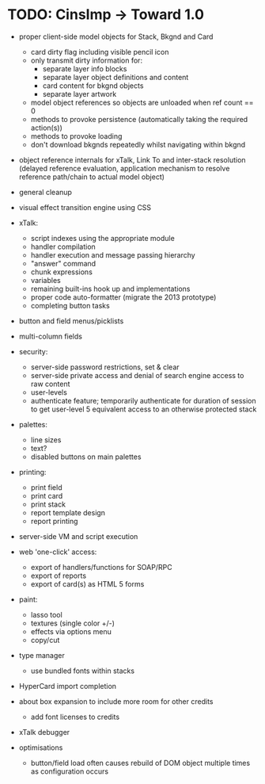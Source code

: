 TODO: CinsImp -> Toward 1.0
===========================

* proper client-side model objects for Stack, Bkgnd and Card
  * card dirty flag including visible pencil icon
  * only transmit dirty information for:
    * separate layer info blocks
    * separate layer object definitions and content
    * card content for bkgnd objects
    * separate layer artwork
  * model object references so objects are unloaded when ref count == 0
  * methods to provoke persistence (automatically taking the required action(s))
  * methods to provoke loading
  * don't download bkgnds repeatedly whilst navigating within bkgnd

* object reference internals for xTalk, Link To
  and inter-stack resolution
  (delayed reference evaluation, application mechanism to 
  resolve reference path/chain to actual model object)

* general cleanup

* visual effect transition engine using CSS

* xTalk:
  * script indexes using the appropriate module
  * handler compilation
  * handler execution and message passing hierarchy
  * "answer" command
  * chunk expressions
  * variables
  * remaining built-ins hook up and implementations
  * proper code auto-formatter (migrate the 2013 prototype)
  * completing button tasks
  
* button and field menus/picklists
* multi-column fields

* security:
  * server-side password restrictions, set & clear
  * server-side private access and denial of search engine access to raw content
  * user-levels
  * authenticate feature; temporarily authenticate for duration of session
    to get user-level 5 equivalent access to an otherwise protected stack

* palettes:
  * line sizes
  * text?
  * disabled buttons on main palettes

* printing:
  * print field
  * print card
  * print stack
  * report template design
  * report printing

* server-side VM and script execution

* web 'one-click' access:
  * export of handlers/functions for SOAP/RPC
  * export of reports
  * export of card(s) as HTML 5 forms

* paint:
  * lasso tool
  * textures (single color +/-)
  * effects via options menu
  * copy/cut
  
* type manager
  * use bundled fonts within stacks

* HyperCard import completion

* about box expansion to include more room for other credits
  * add font licenses to credits
  
* xTalk debugger

* optimisations
  * button/field load often causes rebuild of DOM object multiple times as configuration occurs

